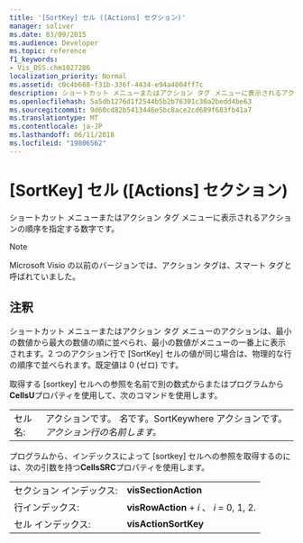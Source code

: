 ```yaml
---
title: '[SortKey] セル ([Actions] セクション)'
manager: soliver
ms.date: 03/09/2015
ms.audience: Developer
ms.topic: reference
f1_keywords:
- Vis_DSS.chm1027286
localization_priority: Normal
ms.assetid: c0c4b668-f31b-336f-4434-e94a4804ff7c
description: ショートカット メニューまたはアクション タグ メニューに表示されるアクションの順序を指定する数字です。
ms.openlocfilehash: 5a5db1276d1f2544b5b2b76301c30a2bedd4be63
ms.sourcegitcommit: 9d60cd82b5413446e5bc8ace2cd689f683fb41a7
ms.translationtype: MT
ms.contentlocale: ja-JP
ms.lasthandoff: 06/11/2018
ms.locfileid: "19806562"
---
```

# <a name="sortkey-cell-actions-section"></a>[SortKey] セル ([Actions] セクション)

ショートカット メニューまたはアクション タグ メニューに表示されるアクションの順序を指定する数字です。
  
> [!NOTE]
> Microsoft Visio の以前のバージョンでは、アクション タグは、スマート タグと呼ばれていました。 
  
## <a name="remarks"></a>注釈

ショートカット メニューまたはアクション タグ メニューのアクションは、最小の数値から最大の数値の順に並べられ、最小の数値がメニューの一番上に表示されます。2 つのアクション行で [SortKey] セルの値が同じ場合は、物理的な行の順序で並べられます。既定値は 0 (ゼロ) です。
  
取得する [sortkey] セルへの参照を名前で別の数式からまたはプログラムから**CellsU**プロパティを使用して、次のコマンドを使用します。 
  
|||
|:-----|:-----|
|セル名:  <br/> |アクションです。 *名*です。SortKeywhere アクションです。  *アクション行の名前します。*  <br/> |
   
プログラムから、インデックスによって [sortkey] セルへの参照を取得するのには、次の引数を持つ**CellsSRC**プロパティを使用します。 
  
|||
|:-----|:-----|
|セクション インデックス:  <br/> |**visSectionAction** <br/> |
|行インデックス:  <br/> |**visRowAction** +  *i* 、 *i* = 0, 1, 2.  <br/> |
|セル インデックス:  <br/> |**visActionSortKey** <br/> |
   


